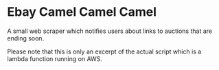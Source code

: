 Ebay Camel Camel Camel
======================

A small web scraper which notifies users about links to auctions that are ending soon.

Please note that this is only an excerpt of the actual script which is a lambda function running on AWS.
